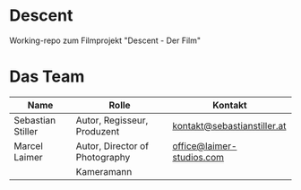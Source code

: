 # Descent
Working-repo zum Filmprojekt "Descent - Der Film" 

# Das Team

| Name           | Rolle            | Kontakt              |
|----------------|------------------|----------------------|
| Sebastian Stiller |Autor, Regisseur, Produzent        | kontakt@sebastianstiller.at      |
| Marcel Laimer  | Autor, Director of Photography      |  office@laimer-studios.com     |
|      | Kameramann       |      |
